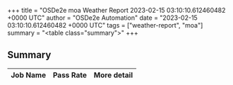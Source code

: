 +++
title = "OSDe2e moa Weather Report 2023-02-15 03:10:10.612460482 +0000 UTC"
author = "OSDe2e Automation"
date = "2023-02-15 03:10:10.612460482 +0000 UTC"
tags = ["weather-report", "moa"]
summary = "<table class=\"summary\"></table>"
+++
## Summary

| Job Name | Pass Rate | More detail |
|----------|-----------|-------------|




